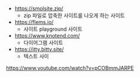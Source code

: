 
- https://smolsite.zip/
	- zip 파일로 압축한 사이트를 나오게 하는 사이트
- https://flems.io/
	- 사이트 playground 사이트
- https://www.knotend.com/
	- 다이어그램 사이트
- https://itty.bitty.site/
	- 텍스트 사이



https://www.youtube.com/watch?v=pCOBmmJARPE